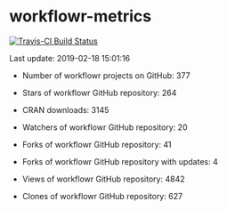 
<!-- README.md is generated from README.Rmd. Please edit that file -->
workflowr-metrics
=================

[![Travis-CI Build Status](https://travis-ci.org/workflowr/workflowr-metrics.svg?branch=master)](https://travis-ci.org/workflowr/workflowr-metrics)

Last update: 2019-02-18 15:01:16

-   Number of workflowr projects on GitHub: 377

-   Stars of workflowr GitHub repository: 264

-   CRAN downloads: 3145

-   Watchers of workflowr GitHub repository: 20

-   Forks of workflowr GitHub repository: 41

-   Forks of workflowr GitHub repository with updates: 4

-   Views of workflowr GitHub repository: 4842

-   Clones of workflowr GitHub repository: 627

